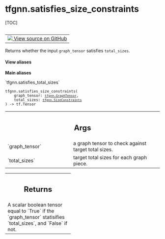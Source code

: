 # tfgnn.satisfies_size_constraints

[TOC]

<!-- Insert buttons and diff -->

<table class="tfo-notebook-buttons tfo-api nocontent" align="left">
<td>
  <a target="_blank" href="https://github.com/tensorflow/gnn/tree/master/tensorflow_gnn/graph/padding_ops.py#L183-L207">
    <img src="https://www.tensorflow.org/images/GitHub-Mark-32px.png" />
    View source on GitHub
  </a>
</td>
</table>

Returns whether the input `graph_tensor` satisfies `total_sizes`.

<section class="expandable">
  <h4 class="showalways">View aliases</h4>
  <p>
<b>Main aliases</b>
<p>`tfgnn.satisfies_total_sizes`</p>
</p>
</section>

<pre class="devsite-click-to-copy prettyprint lang-py tfo-signature-link">
<code>tfgnn.satisfies_size_constraints(
    graph_tensor: <a href="../tfgnn/GraphTensor.md"><code>tfgnn.GraphTensor</code></a>,
    total_sizes: <a href="../tfgnn/SizeConstraints.md"><code>tfgnn.SizeConstraints</code></a>
) -> tf.Tensor
</code></pre>



<!-- Placeholder for "Used in" -->


<!-- Tabular view -->
 <table class="responsive fixed orange">
<colgroup><col width="214px"><col></colgroup>
<tr><th colspan="2"><h2 class="add-link">Args</h2></th></tr>

<tr>
<td>
`graph_tensor`<a id="graph_tensor"></a>
</td>
<td>
a graph tensor to check against target total sizes.
</td>
</tr><tr>
<td>
`total_sizes`<a id="total_sizes"></a>
</td>
<td>
target total sizes for each graph piece.
</td>
</tr>
</table>

<!-- Tabular view -->
 <table class="responsive fixed orange">
<colgroup><col width="214px"><col></colgroup>
<tr><th colspan="2"><h2 class="add-link">Returns</h2></th></tr>
<tr class="alt">
<td colspan="2">
A scalar boolean tensor equal to `True` if the `graph_tensor` statisifies
`total_sizes`, and `False` if not.
</td>
</tr>

</table>


